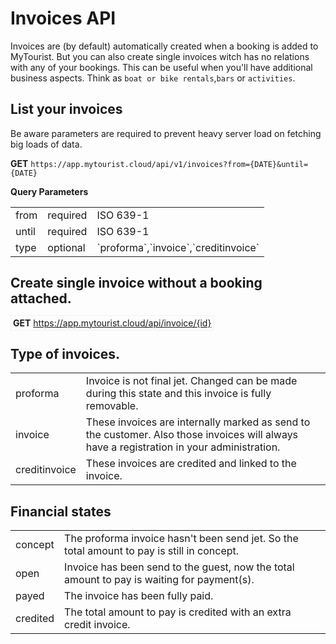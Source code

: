 # Invoices API
Invoices are (by default) automatically created when a booking is added to MyTourist. But you can also create single invoices witch has no relations with any of your bookings. This can be useful when you'll have additional business aspects. Think as `boat or bike rentals`,`bars` or `activities`.

## List your invoices
Be aware parameters are required to prevent heavy server load on fetching big loads of data.

**GET** `https://app.mytourist.cloud/api/v1/invoices?from={DATE}&until={DATE}`

**Query Parameters**
<table>
    <tr><td>from</td><td>required</td><td>ISO 639-1</td></tr>
    <tr><td>until</td><td>required</td><td>ISO 639-1</td></tr>
    <tr><td>type</td><td>optional</td><td>`proforma`,`invoice`,`creditinvoice`</td></tr>
</table>


## Create single invoice __without__ a booking attached.
<span style="border:1px solid #f1f1f1; padding:3px;"><b>GET</b> https://app.mytourist.cloud/api/invoice/{id}</span>

## Type of invoices.
<table>
    <tr><td>proforma</td><td>Invoice is not final jet. Changed can be made during this state and this invoice is fully removable.</td></tr>    
    <tr><td>invoice</td><td>These invoices are internally marked as send to the customer. Also those invoices will always have a registration in your administration.</td></tr>    
    <tr><td>creditinvoice</td><td>These invoices are credited and linked to the invoice.</td></tr>
</table>

## Financial states
<table>
    <tr><td>concept</td><td>The proforma invoice hasn't been send jet. So the total amount to pay is still in concept.</td></tr>
    <tr><td>open</td><td>Invoice has been send to the guest, now the total amount to pay is waiting for payment(s).</td></tr>
    <tr><td>payed</td><td>The invoice has been fully paid.</td></tr>
    <tr><td>credited</td><td>The total amount to pay is credited with an extra credit invoice.</td></tr>
</table>